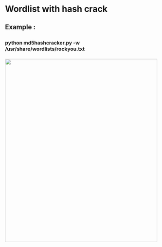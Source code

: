 # Wordlist with hash crack <br>

<h2>Example : <h2>
<h3>
python md5hashcracker.py -w /usr/share/wordlists/rockyou.txt
<h3>
<img src="https://i.ibb.co/vzCC2b8/hash.png" style="width:500px;height:600px;"  
